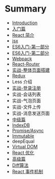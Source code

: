 # Summary

* [Introduction](README.md)
* [入门篇](chapter1.md)
* [React 简介](react-jian-jie.md)
* [jsx](jsx.md)
* [ES6入门-第一部分](es6.md)
* [ES6入门-第二部分](es6ru-95e8-di-er-bu-fen.md)
* [Webpack](webpack.md)
* [React-Router](react-router.md)
* [实战-整体页面搭建](shi-6218-zheng-ti-ye-mian-da-jian.md)
* [Redux](redux.md)
* Less 介绍
* [实战-登录注册](shi-6218-deng-lu-zhu-ce.md)
* 实战-会话列表
* 实战-气泡页面
* 实战-文件上传
* 实战-消息发送页面
* [中级篇](zhong-ji-pian.md)
* [IndexDB](indexdb.md)
* [Promise/Async](promiseasync.md)
* [Immutable](immutable.md)
* deepEqual
* [Virtual DOM](virtual-dom.md)
* [React 优化](react-you-hua.md)
* [高级篇](gao-ji-pian.md)
* [Diff算法](diffsuan-fa.md)
* [React 事件机制](immutable-yuan-li.md)


